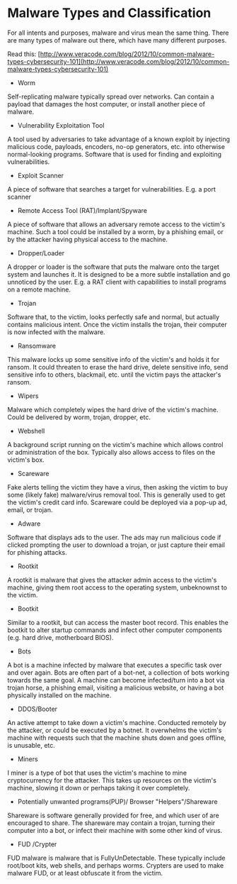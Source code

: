 # Malware Types and Classification
For all intents and purposes, malware and virus mean the same thing. There are many types of malware out there, which have many different purposes. 

Read this: [http://www.veracode.com/blog/2012/10/common-malware-types-cybersecurity-101](http://www.veracode.com/blog/2012/10/common-malware-types-cybersecurity-101)

- Worm

Self-replicating malware typically spread over networks. Can contain a payload that damages the host computer, or install another piece of malware.



- Vulnerability Exploitation Tool

A tool used by adversaries to take advantage of a known exploit by injecting malicious code, payloads, encoders, no-op generators, etc. into otherwise normal-looking programs. Software that is used for finding and exploiting vulnerabilities.



- Exploit Scanner

A piece of software that searches a target for vulnerabilities. E.g. a port scanner



- Remote Access Tool (RAT)/Implant/Spyware

A piece of software that allows an adversary remote access to the victim's machine. Such a tool could be installed by a worm, by a phishing email, or by the attacker having physical access to the machine.



- Dropper/Loader

A dropper or loader is the software that puts the malware onto the target system and launches it. It is designed to be a more subtle installation and go unnoticed by the user. E.g. a RAT client with capabilities to install programs on a remote machine.



- Trojan

Software that, to the victim, looks perfectly safe and normal, but actually contains malicious intent. Once the victim installs the trojan, their computer is now infected with the malware.



- Ransomware

This malware locks up some sensitive info of the victim's and holds it for ransom. It could threaten to erase the hard drive, delete sensitive info, send sensitive info to others, blackmail, etc. until the victim pays the attacker's ransom.



- Wipers

Malware which completely wipes the hard drive of the victim's machine. Could be delivered by worm, trojan, dropper, etc.



- Webshell

A background script running on the victim's machine which allows control or administration of the box. Typically also allows access to files on the victim's box.



- Scareware

Fake alerts telling the victim they have a virus, then asking the victim to buy some (likely fake) malware/virus removal tool. This is generally used to get the victim's credit card info. Scareware could be deployed via a pop-up ad, email, or trojan.



- Adware

Software that displays ads to the user. The ads may run malicious code if clicked prompting the user to download a trojan, or just capture their email for phishing attacks.



- Rootkit

A rootkit is malware that gives the attacker admin access to the victim's machine, giving them root access to the operating system, unbeknownst to the victim.



- Bootkit

Similar to a rootkit, but can access the master boot record. This enables the bootkit to alter startup commands and infect other computer components (e.g. hard drive, motherboard BIOS).



- Bots

A bot is a machine infected by malware that executes a specific task over and over again. Bots are often part of a bot-net, a collection of bots working towards the same goal. A machine can become infected/turn into a bot via trojan horse, a phishing email, visiting a malicious website, or having a bot physically installed on the machine.



- DDOS/Booter

An active attempt to take down a victim's machine. Conducted remotely by the attacker, or could be executed by a botnet. It overwhelms the victim's machine with requests such that the machine shuts down and goes offline, is unusable, etc.



- Miners

I miner is a type of bot that uses the victim's machine to mine cryptocurrency for the attacker. This takes up resources on the victim's machine, slowing it down or perhaps taking it over completely.



- Potentially unwanted programs(PUP)/ Browser "Helpers"/Shareware

Shareware is software generally provided for free, and which user of are encouraged to share. The shareware may contain a trojan, turning their computer into a bot, or infect their machine with some other kind of virus.



- FUD /Crypter

FUD malware is malware that is FullyUnDetectable. These typically include root/boot kits, web shells, and perhaps worms. Crypters are used to make malware FUD, or at least obfuscate it from the victim.